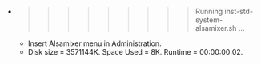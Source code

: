 * >>>>>>>>> Running inst-std-system-alsamixer.sh ...
  * Insert Alsamixer menu in Administration.
  * Disk size = 3571144K. Space Used = 8K. Runtime = 00:00:00:02.
